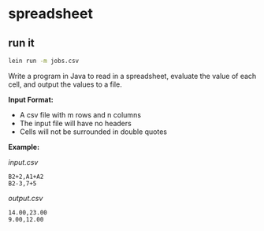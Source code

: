 # spreadsheet

## run it

```bash
lein run -m jobs.csv
```

Write a program in Java to read in a spreadsheet, evaluate the value of each cell, and output the values to a
file.

**Input Format:**
- A csv file with m rows and n columns
- The input file will have no headers
- Cells will not be surrounded in double quotes

**Example:**

_input.csv_
```
B2+2,A1+A2
B2-3,7+5
```

_output.csv_
```
14.00,23.00
9.00,12.00
```
